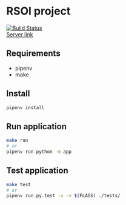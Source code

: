 # RSOI project
[![Build Status](https://travis-ci.org/ElusiveSpirit/rsoi-project.svg?branch=master)](https://travis-ci.org/ElusiveSpirit/rsoi-project)  
[Server link](https://glacial-temple-53481.herokuapp.com/)

## Requirements
 
 - pipenv
 - make

## Install
```bash
pipenv install
```

## Run application
```bash
make run
# or
pipenv run python -m app
```

## Test application
```bash
make test
# or
pipenv run py.test -s -v $(FLAGS) ./tests/
```